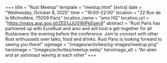 +++
title = "Rust Meetup"
template = "meetup.html"
[extra]
  date = "Wednesday, October 8, 2025"
  time = "19:00–22:00"
  location = "22 Rue de la Michodière, 75009 Paris"
  location_name = "amo HQ"
  location_url = "https://maps.app.goo.gl/ZES1JJUGWiPkEgey9"
  abstract = "Rust Paris has partnered up with EuroRust and amo and will host a get-together for all Rustaceans the evening before the conference. Join to connect with other Rust enthusiasts over talks, food and drinks. Rust Paris is looking forward to seeing you there!"
  ogimage = "/images/activities/og-images/meetup.png"
  heroimage = "/images/activities/meetup.webp"
  heroimage_alt = "An alien and an astronaut waving at each other"
+++

